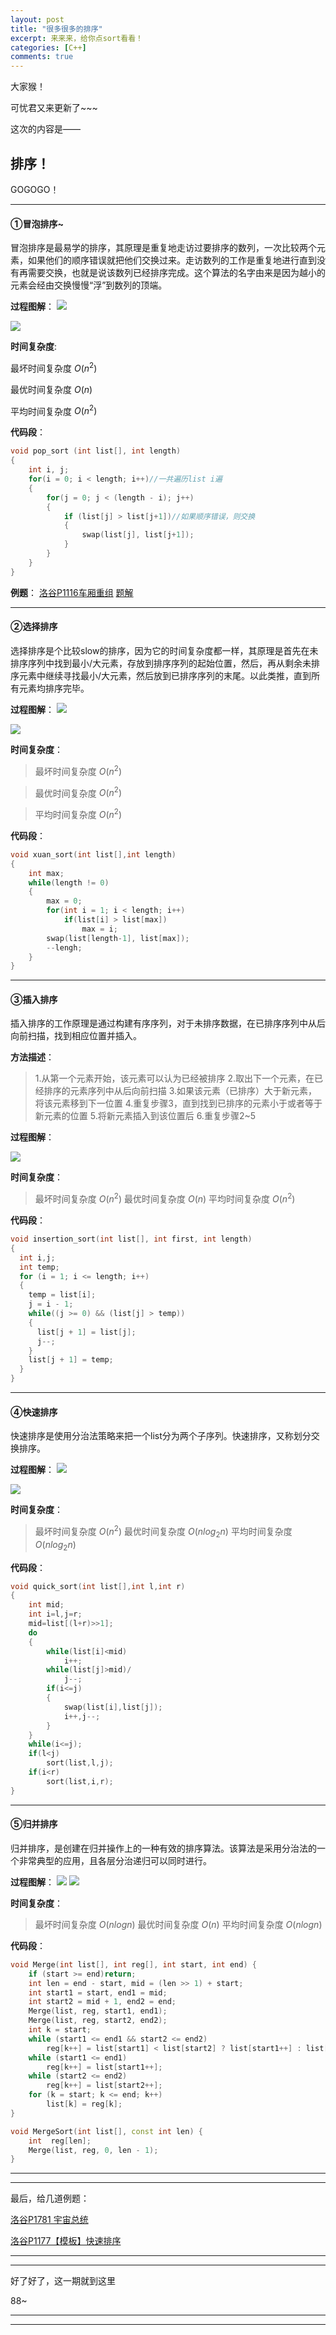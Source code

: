 ```yaml
---
layout: post
title: "很多很多的排序"
excerpt: 来来来，给你点sort看看！
categories: [C++]
comments: true
---
```


大家猴！

可忧君又来更新了~~~

这次的内容是——
## 排序！

GOGOGO！

---

#### ①冒泡排序~

冒泡排序是最易学的排序，其原理是重复地走访过要排序的数列，一次比较两个元素，如果他们的顺序错误就把他们交换过来。走访数列的工作是重复地进行直到没有再需要交换，也就是说该数列已经排序完成。这个算法的名字由来是因为越小的元素会经由交换慢慢“浮”到数列的顶端。

**过程图解**：
![](http://img.blog.csdn.net/20170525164829721?watermark/2/text/aHR0cDovL2Jsb2cuY3Nkbi5uZXQvSmluZ2xlX2NqeQ==/font/5a6L5L2T/fontsize/400/fill/I0JBQkFCMA==/dissolve/70/gravity/SouthEast)

![](http://upload.wikimedia.org/wikipedia/commons/3/37/Bubble_sort_animation.gif)

**时间复杂度**:

最坏时间复杂度 $O(n^{2})$

最优时间复杂度 $O(n)$

平均时间复杂度 $O(n^{2})$

**代码段**：
```cpp
void pop_sort (int list[], int length)
{
    int i, j;
    for(i = 0; i < length; i++)//一共遍历list i遍
    {
        for(j = 0; j < (length - i); j++)
        {
            if (list[j] > list[j+1])//如果顺序错误，则交换
            {
                swap(list[j], list[j+1]);
            }
        }
    }
}
```
**例题**：
[洛谷P1116车厢重组](https://www.luogu.org/problemnew/show/P1116)   [题解](https://www.luogu.org/paste/r2skut6w)

---

#### ②选择排序

选择排序是个比较slow的排序，因为它的时间复杂度都一样，其原理是首先在未排序序列中找到最小/大元素，存放到排序序列的起始位置，然后，再从剩余未排序元素中继续寻找最小/大元素，然后放到已排序序列的末尾。以此类推，直到所有元素均排序完毕。

**过程图解**：
![](https://upload.wikimedia.org/wikipedia/commons/9/94/Selection-Sort-Animation.gif)

![](http://upload.wikimedia.org/wikipedia/commons/b/b0/Selection_sort_animation.gif)

**时间复杂度**：

> 最坏时间复杂度 $O(n^{2})$

> 最优时间复杂度 $O(n^{2})$

> 平均时间复杂度 $O(n^{2})$

**代码段**：
```cpp
void xuan_sort(int list[],int length)
{
    int max;
    while(length != 0)
    {
        max = 0;
        for(int i = 1; i < length; i++)
            if(list[i] > list[max])
                max = i;
        swap(list[length-1], list[max]);
        --lengh;
    }
}
```

---

#### ③插入排序

插入排序的工作原理是通过构建有序序列，对于未排序数据，在已排序序列中从后向前扫描，找到相应位置并插入。

**方法描述**：
> 1.从第一个元素开始，该元素可以认为已经被排序
> 2.取出下一个元素，在已经排序的元素序列中从后向前扫描
> 3.如果该元素（已排序）大于新元素，将该元素移到下一位置
> 4.重复步骤3，直到找到已排序的元素小于或者等于新元素的位置
> 5.将新元素插入到该位置后
> 6.重复步骤2~5

**过程图解**：

![](http://upload.wikimedia.org/wikipedia/commons/2/25/Insertion_sort_animation.gif)

**时间复杂度**：
> 最坏时间复杂度 $O(n^{2})$
> 最优时间复杂度 $O(n)$
> 平均时间复杂度 $O(n^{2})$

**代码段**：
```cpp
void insertion_sort(int list[], int first, int length)
{
  int i,j;
  int temp;
  for (i = 1; i <= length; i++)
  {
    temp = list[i];
    j = i - 1;
    while((j >= 0) && (list[j] > temp))
    {
      list[j + 1] = list[j];
      j--;
    }
    list[j + 1] = temp;
  }
}
```

---

#### ④快速排序

快速排序是使用分治法策略来把一个list分为两个子序列。快速排序，又称划分交换排序。

**过程图解**：
![](http://upload.wikimedia.org/wikipedia/commons/6/6a/Sorting_quicksort_anim.gif)

![](https://upload-images.jianshu.io/upload_images/1845730-75015321a6a553a5.gif?imageMogr2/auto-orient/strip%7CimageView2/2/w/371)

**时间复杂度**：
> 最坏时间复杂度 $O(n^{2})$
> 最优时间复杂度 $O(nlog_{2}n)$
> 平均时间复杂度 $O(nlog_{2}n)$

**代码段**：
```cpp
void quick_sort(int list[],int l,int r)
{
    int mid;
    int i=l,j=r;
    mid=list[(l+r)>>1]; 
    do
    {
        while(list[i]<mid) 
            i++;
        while(list[j]>mid)/ 
            j--;
        if(i<=j)
        {
            swap(list[i],list[j]);
            i++,j--;
        }
    }
    while(i<=j);
    if(l<j)
        sort(list,l,j);
    if(i<r)
        sort(list,i,r);
}
```

---

#### ⑤归并排序

归并排序，是创建在归并操作上的一种有效的排序算法。该算法是采用分治法的一个非常典型的应用，且各层分治递归可以同时进行。

**过程图解**：
![](http://7xsnb0.com1.z0.glb.clouddn.com/2016-07-15_%E5%BD%92%E5%B9%B6%E6%8E%92%E5%BA%8F.gif)
![](https://images0.cnblogs.com/blog2015/743694/201505/091418056576236.png)

**时间复杂度**：
> 最坏时间复杂度 $O(nlogn)$
> 最优时间复杂度 $O(n)$
> 平均时间复杂度 $O(nlogn)$

**代码段**：

```cpp
void Merge(int list[], int reg[], int start, int end) {
    if (start >= end)return;
    int len = end - start, mid = (len >> 1) + start;
    int start1 = start, end1 = mid;
    int start2 = mid + 1, end2 = end;
    Merge(list, reg, start1, end1);
    Merge(list, reg, start2, end2);
    int k = start;
    while (start1 <= end1 && start2 <= end2)
        reg[k++] = list[start1] < list[start2] ? list[start1++] : list[start2++];
    while (start1 <= end1)
        reg[k++] = list[start1++];
    while (start2 <= end2)
        reg[k++] = list[start2++];
    for (k = start; k <= end; k++)
        list[k] = reg[k];
}

void MergeSort(int list[], const int len) {
    int  reg[len];
    Merge(list, reg, 0, len - 1);
}
```

---

---

最后，给几道例题：

[洛谷P1781 宇宙总统](https://www.luogu.org/problemnew/show/P1781)

[洛谷P1177【模板】快速排序](https://www.luogu.org/problemnew/solution/P1177)


---

---

好了好了，这一期就到这里

88~

---

---
